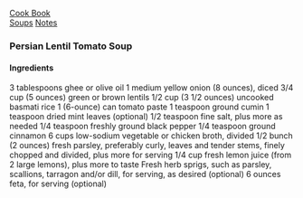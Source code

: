 [Cook Book]()   
[Soups]()
[Notes]()   

### Persian Lentil Tomato Soup   

#### Ingredients

3 tablespoons ghee or olive oil
1 medium yellow onion (8 ounces), diced
3/4 cup (5 ounces) green or brown lentils
1/2 cup (3 1/2 ounces) uncooked basmati rice
1 (6-ounce) can tomato paste
1 teaspoon ground cumin
1 teaspoon dried mint leaves (optional)
1/2 teaspoon fine salt, plus more as needed
1/4 teaspoon freshly ground black pepper
1/4 teaspoon ground cinnamon
6 cups low-sodium vegetable or chicken broth, divided
1/2 bunch (2 ounces) fresh parsley, preferably curly, leaves and tender stems, finely chopped and divided, plus more for serving
1/4 cup fresh lemon juice (from 2 large lemons), plus more to taste
Fresh herb sprigs, such as parsley, scallions, tarragon and/or dill, for serving, as desired (optional)
6 ounces feta, for serving (optional)
